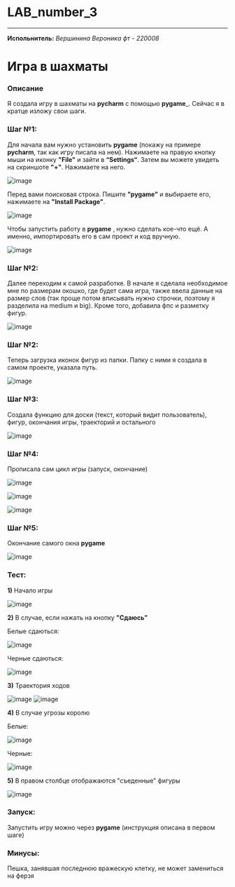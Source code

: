 # LAB_number_3
____
__Испольнитель:__
*Вершинина Вероника фт - 220008*
# Игра в шахматы
### Описание
Я создала игру в шахматы на __pycharm__ с помощью __pygame___. Сейчас я в кратце изложу свои шаги.
### Шаг №1:
Для начала вам нужно установить __pygame__ (покажу на примере __pycharm__, так как игру писала на нем). Нажимаете на правую кнопку мыши на иконку __"File"__ и зайти в __“Settings“__. 
Затем вы можете увидеть на скриншоте __"+"__. Нажимаете на него. 

![image](https://github.com/Nemious/LAB_number_3/assets/146121558/8dd74c0b-a76e-4a1f-a9bc-61f08617caef)

Перед вами поисковая строка. Пишите __"pygame"__ и выбираете его, нажимаете на __"Install Package"__.

![image](https://github.com/Nemious/LAB_number_3/blob/master/images/2.png?raw=true)

Чтобы запустить работу в __pygame__ , нужно сделать кое-что ещё. А именно, импортировать его в сам проект и код вручную.

![image](https://github.com/Nemious/LAB_number_3/blob/master/images/3.png?raw=true)

### Шаг №2:
Далее переходим к самой разработке. В начале я сделала необходимое мне по размерам окошко, где будет сама игра, также ввела данные на размер слов 
(так проще потом вписывать нужно строчки, поэтому я разделила на medium и big). Кроме того, добавила фпс и разметку фигур. 

![image](https://github.com/Nemious/LAB_number_3/blob/master/images/5.png?raw=true)

### Шаг №2:
Теперь загрузка иконок фигур из папки. Папку с ними я создала в самом проекте, указала путь.

![image](https://github.com/Nemious/LAB_number_3/blob/master/images/6.png?raw=true)

### Шаг №3:
Создала функцию для доски (текст, который видит пользователь), фигур, окончания игры, траекторий и остального

![image](https://github.com/Nemious/LAB_number_3/blob/master/images/7.png?raw=true)

### Шаг №4:
Прописала сам цикл игры (запуск, окончание)

![image](https://github.com/Nemious/LAB_number_3/blob/master/images/8.png?raw=true)

![image](https://github.com/Nemious/LAB_number_3/blob/master/images/9.png?raw=true)

![image](https://github.com/Nemious/LAB_number_3/blob/master/images/10.png?raw=true)

### Шаг №5:
Окончание самого окна __pygame__

![image](https://github.com/Nemious/LAB_number_3/blob/master/images/4.png?raw=true)

### Тест:
__1)__ Начало игры

![image](https://github.com/Nemious/LAB_number_3/blob/master/images/%D1%82%D0%B5%D1%81%D1%82%201.png?raw=true)

__2)__ В случае, если нажать на кнопку __"Сдаюсь"__

Белые сдаються:

![image](https://github.com/Nemious/LAB_number_3/blob/master/images/%D1%82%D0%B5%D1%81%D1%82%202.png?raw=true)

Черные сдаються:

![image](https://github.com/Nemious/LAB_number_3/blob/master/images/%D1%82%D0%B5%D1%81%D1%82%202.1.png?raw=true)

__3)__ Траектория ходов

![image](https://github.com/Nemious/LAB_number_3/blob/master/images/%D1%82%D0%B5%D1%81%D1%82%203.png?raw=true)
![image](https://github.com/Nemious/LAB_number_3/blob/master/images/%D1%82%D0%B5%D1%81%D1%82%204.png?raw=true)

__4)__ В случае угрозы королю

Белые:

![image](https://github.com/Nemious/LAB_number_3/blob/master/images/%D1%82%D0%B5%D1%81%D1%82%206.png?raw=true)

Черные:

![image](https://github.com/Nemious/LAB_number_3/blob/master/images/%D1%82%D0%B5%D1%81%D1%82%207.png?raw=true)

__5)__ В правом столбце отображаются "съеденные" фигуры

![image](https://github.com/Nemious/LAB_number_3/blob/master/images/%D1%82%D0%B5%D1%81%D1%82%208.png?raw=true)

### Запуск:
Запустить игру можно через __pygame__ (инструкция описана в первом шаге) 

### Минусы:
Пешка, занявшая последнюю вражескую клетку, не может замениться на ферзя


